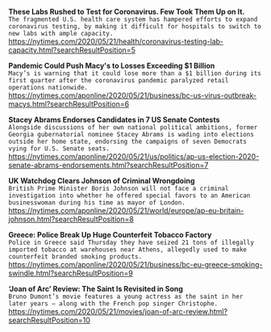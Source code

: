 **These Labs Rushed to Test for Coronavirus. Few Took Them Up on It.**\
`The fragmented U.S. health care system has hampered efforts to expand coronavirus testing, by making it difficult for hospitals to switch to new labs with ample capacity.`\
https://nytimes.com/2020/05/21/health/coronavirus-testing-lab-capacity.html?searchResultPosition=5

**Pandemic Could Push Macy's to Losses Exceeding $1 Billion**\
`Macy’s is warning that it could lose more than a $1 billion during its first quarter after the coronavirus pandemic paralyzed retail operations nationwide. `\
https://nytimes.com/aponline/2020/05/21/business/bc-us-virus-outbreak-macys.html?searchResultPosition=6

**Stacey Abrams Endorses Candidates in 7 US Senate Contests**\
`Alongside discussions of her own national political ambitions, former Georgia gubernatorial nominee Stacey Abrams is wading into elections outside her home state, endorsing the campaigns of seven Democrats vying for U.S. Senate seats.`\
https://nytimes.com/aponline/2020/05/21/us/politics/ap-us-election-2020-senate-abrams-endorsements.html?searchResultPosition=7

**UK Watchdog Clears Johnson of Criminal Wrongdoing**\
`British Prime Minister Boris Johnson will not face a criminal investigation into whether he offered special favors to an American businesswoman during his time as mayor of London.`\
https://nytimes.com/aponline/2020/05/21/world/europe/ap-eu-britain-johnson.html?searchResultPosition=8

**Greece: Police Break Up Huge Counterfeit Tobacco Factory**\
`Police in Greece said Thursday they have seized 21 tons of illegally imported tobacco at warehouses near Athens, allegedly used to make counterfeit branded smoking products. `\
https://nytimes.com/aponline/2020/05/21/business/bc-eu-greece-smoking-swindle.html?searchResultPosition=9

**‘Joan of Arc’ Review: The Saint Is Revisited in Song**\
`Bruno Dumont’s movie features a young actress as the saint in her later years — along with the French pop singer Christophe.`\
https://nytimes.com/2020/05/21/movies/joan-of-arc-review.html?searchResultPosition=10

